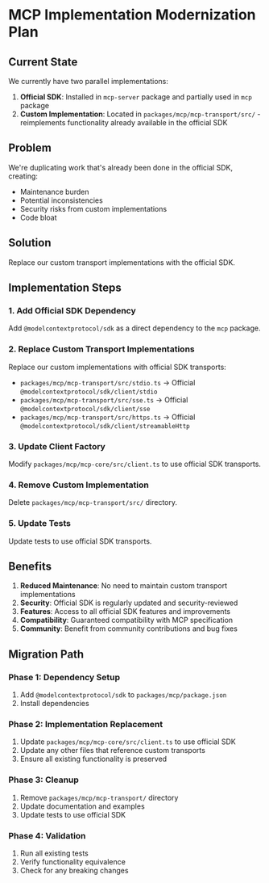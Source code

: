 # MCP Implementation Modernization Plan

## Current State

We currently have two parallel implementations:

1. **Official SDK**: Installed in `mcp-server` package and partially used in `mcp` package
2. **Custom Implementation**: Located in `packages/mcp/mcp-transport/src/` - reimplements functionality already available in the official SDK

## Problem

We're duplicating work that's already been done in the official SDK, creating:

- Maintenance burden
- Potential inconsistencies
- Security risks from custom implementations
- Code bloat

## Solution

Replace our custom transport implementations with the official SDK.

## Implementation Steps

### 1. Add Official SDK Dependency

Add `@modelcontextprotocol/sdk` as a direct dependency to the `mcp` package.

### 2. Replace Custom Transport Implementations

Replace our custom implementations with official SDK transports:

- `packages/mcp/mcp-transport/src/stdio.ts` → Official `@modelcontextprotocol/sdk/client/stdio`
- `packages/mcp/mcp-transport/src/sse.ts` → Official `@modelcontextprotocol/sdk/client/sse`
- `packages/mcp/mcp-transport/src/https.ts` → Official `@modelcontextprotocol/sdk/client/streamableHttp`

### 3. Update Client Factory

Modify `packages/mcp/mcp-core/src/client.ts` to use official SDK transports.

### 4. Remove Custom Implementation

Delete `packages/mcp/mcp-transport/src/` directory.

### 5. Update Tests

Update tests to use official SDK transports.

## Benefits

1. **Reduced Maintenance**: No need to maintain custom transport implementations
2. **Security**: Official SDK is regularly updated and security-reviewed
3. **Features**: Access to all official SDK features and improvements
4. **Compatibility**: Guaranteed compatibility with MCP specification
5. **Community**: Benefit from community contributions and bug fixes

## Migration Path

### Phase 1: Dependency Setup

1. Add `@modelcontextprotocol/sdk` to `packages/mcp/package.json`
2. Install dependencies

### Phase 2: Implementation Replacement

1. Update `packages/mcp/mcp-core/src/client.ts` to use official SDK
2. Update any other files that reference custom transports
3. Ensure all existing functionality is preserved

### Phase 3: Cleanup

1. Remove `packages/mcp/mcp-transport/` directory
2. Update documentation and examples
3. Update tests to use official SDK

### Phase 4: Validation

1. Run all existing tests
2. Verify functionality equivalence
3. Check for any breaking changes
